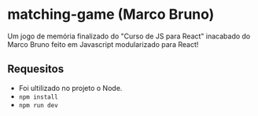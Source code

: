 # matching-game (Marco Bruno)
Um jogo de memória finalizado do "Curso de JS para React" inacabado do Marco Bruno feito em Javascript modularizado para React!

## Requesitos
- Foi ultilizado no projeto o Node.
- `npm install`
- `npm run dev`
